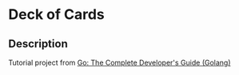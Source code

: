 # Deck of Cards

## Description

Tutorial project from [Go: The Complete Developer's Guide (Golang)](https://www.udemy.com/course/go-the-complete-developers-guide/link)